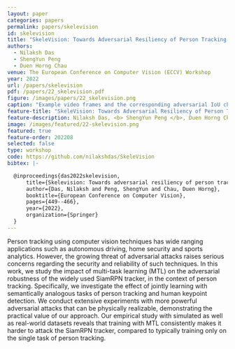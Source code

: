 ```yaml
---
layout: paper
categories: papers
permalink: papers/skelevision
id: skelevision
title: "SkeleVision: Towards Adversarial Resiliency of Person Tracking with Multi-Task Learning"
authors:
  - Nilaksh Das
  - ShengYun Peng
  - Duen Horng Chau
venue: The European Conference on Computer Vision (ECCV) Workshop
year: 2022
url: /papers/skelevision
pdf: /papers/22_skelevision.pdf
figure: /images/papers/22_skelevision.png
caption: "Example video frames and the corresponding adversarial IoU charts for the video from the OTB2015-Person dataset showing the constructed static adversarial patches for single-task learning (STL) (red) and multi-task learning (MTL) (orange) for an attack with &delta; = 0.1 and 10 steps. The dashed blue box shows the ground-truth target. The attack misleads the STL tracker early, but struggles to mislead the MTL tracker until much later. The unperturbed gray regions in the patch are locations which are never predicted by the tracker. Since SiamRPN is a short-term tracker, the tracker cannot be restored once it loses the target"
feature-title: "SkeleVision: Towards Adversarial Resiliency of Person Tracking with Multi-Task Learning"
feature-description: Nilaksh Das, <b> ShengYun Peng </b>, Duen Horng Chau
image: /images/featured/22-skelevision.png
featured: true
feature-order: 202208
selected: false
type: workshop
code: https://github.com/nilakshdas/SkeleVision
bibtex: |-

  @inproceedings{das2022skelevision,
      title={Skelevision: Towards adversarial resiliency of person tracking with multi-task learning},
      author={Das, Nilaksh and Peng, ShengYun and Chau, Duen Horng},
      booktitle={European Conference on Computer Vision},
      pages={449--466},
      year={2022},
      organization={Springer}
  }
---
```


Person tracking using computer vision techniques has wide
ranging applications such as autonomous driving, home security and
sports analytics. However, the growing threat of adversarial attacks raises
serious concerns regarding the security and reliability of such techniques.
In this work, we study the impact of multi-task learning (MTL) on
the adversarial robustness of the widely used SiamRPN tracker, in the
context of person tracking. Specifically, we investigate the effect of jointly
learning with semantically analogous tasks of person tracking and human
keypoint detection. We conduct extensive experiments with more powerful
adversarial attacks that can be physically realizable, demonstrating the
practical value of our approach. Our empirical study with simulated as
well as real-world datasets reveals that training with MTL consistently
makes it harder to attack the SiamRPN tracker, compared to typically
training only on the single task of person tracking.
